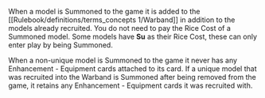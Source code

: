 When a model is Summoned to the game it is added to the [[Rulebook/definitions/terms_concepts 1/Warband]] in addition to the models already recruited.
You do not need to pay the Rice Cost of a Summoned model.
Some models have **Su** as their Rice Cost, these can only enter play by being Summoned.

When a non-unique model is Summoned to the game it never has any Enhancement - Equipment cards attached to its card.
If a unique model that was recruited into the Warband is Summoned after being removed from the game, it retains any Enhancement - Equipment cards it was recruited with.